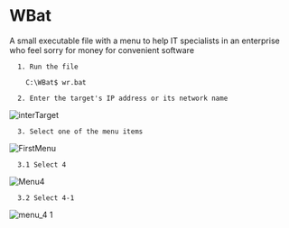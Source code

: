 # WBat
A small executable file with a menu to help IT specialists in an enterprise who feel sorry for money for convenient software

      1. Run the file
   
        C:\WBat$ wr.bat
        
      2. Enter the target's IP address or its network name
![interTarget](https://user-images.githubusercontent.com/17479884/117771577-10950580-b258-11eb-93e4-e2bd8f658729.jpg)

      3. Select one of the menu items
![FirstMenu](https://user-images.githubusercontent.com/17479884/117771904-6e295200-b258-11eb-911a-67b268ae356c.jpg)

      3.1 Select 4
![Menu4](https://user-images.githubusercontent.com/17479884/117773223-e04e6680-b259-11eb-97cf-07db4f0b5c68.jpg)
   
      3.2 Select 4-1
![menu_4 1](https://user-images.githubusercontent.com/17479884/117773301-f4926380-b259-11eb-9eae-cf0ad6d5ebac.jpg)

        
